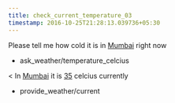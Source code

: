 ```yaml
---
title: check_current_temperature_03
timestamp: 2016-10-25T21:28:13.039736+05:30
---
```


Please tell me how cold it is in [Mumbai](City) right now
* ask_weather/temperature_celcius

< In [Mumbai](City) it is [35](Temperature) celcius currently
* provide_weather/current
